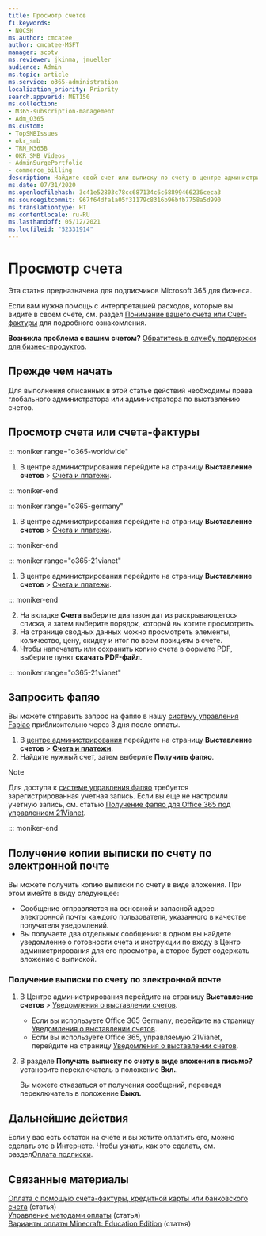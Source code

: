 ```yaml
---
title: Просмотр счетов
f1.keywords:
- NOCSH
ms.author: cmcatee
author: cmcatee-MSFT
manager: scotv
ms.reviewer: jkinma, jmueller
audience: Admin
ms.topic: article
ms.service: o365-administration
localization_priority: Priority
search.appverid: MET150
ms.collection:
- M365-subscription-management
- Adm_O365
ms.custom:
- TopSMBIssues
- okr_smb
- TRN_M365B
- OKR_SMB_Videos
- AdminSurgePortfolio
- commerce_billing
description: Найдите свой счет или выписку по счету в центре администрирования Microsoft 365. Вы также можете сохранить и распечатать копию счета.
ms.date: 07/31/2020
ms.openlocfilehash: 3c41e52803c78cc687134c6c68899466236ceca3
ms.sourcegitcommit: 967f64dfa1a05f31179c8316b96bfb7758a5d990
ms.translationtype: HT
ms.contentlocale: ru-RU
ms.lasthandoff: 05/12/2021
ms.locfileid: "52331914"
---
```

# <a name="view-your-bill-or-invoice"></a>Просмотр счета

Эта статья предназначена для подписчиков Microsoft 365 для бизнеса.
  
Если вам нужна помощь с интерпретацией расходов, которые вы видите в своем счете, см. раздел [Понимание вашего счета или Счет-фактуры](understand-your-invoice2.md) для подробного ознакомления.
  
**Возникла проблема с вашим счетом?** [Обратитесь в службу поддержки для бизнес-продуктов](../../business-video/get-help-support.md).

## <a name="before-you-begin"></a>Прежде чем начать

Для выполнения описанных в этой статье действий необходимы права глобального администратора или администратора по выставлению счетов.
  
## <a name="view-a-bill-or-invoice"></a>Просмотр счета или счета-фактуры

::: moniker range="o365-worldwide"

1. В центре администрирования перейдите на страницу **Выставление счетов** \> <a href="https://go.microsoft.com/fwlink/p/?linkid=2102895" target="_blank">Счета и платежи</a>.

::: moniker-end

::: moniker range="o365-germany"

1. В центре администрирования перейдите на страницу **Выставление счетов** \> <a href="https://go.microsoft.com/fwlink/p/?linkid=848040" target="_blank">Счета и платежи</a>.

::: moniker-end

::: moniker range="o365-21vianet"

1. В центре администрирования перейдите на страницу **Выставление счетов** \> <a href="https://go.microsoft.com/fwlink/p/?linkid=2127421" target="_blank">Счета и платежи</a>.

::: moniker-end

2. На вкладке **Счета** выберите диапазон дат из раскрывающегося списка, а затем выберите порядок, который вы хотите просмотреть.
3. На странице сводных данных можно просмотреть элементы, количество, цену, скидку и итог по всем позициям в счете.
4. Чтобы напечатать или сохранить копию счета в формате PDF, выберите пункт **скачать PDF-файл**.

::: moniker range="o365-21vianet"

## <a name="request-a-fapiao"></a>Запросить фапяо

Вы можете отправить запрос на фапяо в нашу [систему управления Fapiao](https://go.microsoft.com/fwlink/p/?linkid=837465) приблизительно через 3 дня после оплаты.

1. В <a href="https://go.microsoft.com/fwlink/p/?linkid=850627" target="_blank">центре администрирования</a> перейдите на страницу **Выставление счетов** > <a href="https://go.microsoft.com/fwlink/p/?linkid=2127421" target="_blank">**Счета и платежи**</a>.
2. Найдите нужный счет, затем выберите **Получить фапяо**.

> [!NOTE]
>
> Для доступа к [системе управления фапяо](https://go.microsoft.com/fwlink/p/?linkid=837465) требуется зарегистрированная учетная запись. Если вы еще не настроили учетную запись, см. статью [Получение фапяо для Office 365 под управлением 21Vianet](../../admin/services-in-china/apply-for-a-fapiao.md).

::: moniker-end

## <a name="receive-a-copy-of-your-billing-statement-in-email"></a>Получение копии выписки по счету по электронной почте

Вы можете получить копию выписки по счету в виде вложения. При этом имейте в виду следующее:

- Сообщение отправляется на основной и запасной адрес электронной почты каждого пользователя, указанного в качестве получателя уведомлений.
- Вы получаете два отдельных сообщения: в одном вы найдете уведомление о готовности счета и инструкции по входу в Центр администрирования для его просмотра, а второе будет содержать вложение с выпиской.

### <a name="to-receive-your-billing-statement-in-email"></a>Получение выписки по счету по электронной почте

1. В Центре администрирования перейдите на страницу **Выставление счетов** > <a href="https://go.microsoft.com/fwlink/p/?linkid=853212" target="_blank">Уведомления о выставлении счетов</a>.
    - Если вы используете Office 365 Germany, перейдите на страницу <a href="https://go.microsoft.com/fwlink/p/?linkid=853213" target="_blank">Уведомления о выставлении счетов</a>.
    - Если вы используете Office 365, управляемую 21Vianet, перейдите на страницу <a href="https://go.microsoft.com/fwlink/p/?linkid=853215" target="_blank">Уведомления о выставлении счетов</a>.
1. В разделе **Получать выписку по счету в виде вложения в письмо?** установите переключатель в положение **Вкл.**.

    Вы можете отказаться от получения сообщений, переведя переключатель в положение **Выкл.**

## <a name="next-steps"></a>Дальнейшие действия

Если у вас есть остаток на счете и вы хотите оплатить его, можно сделать это в Интернете. Чтобы узнать, как это сделать, см. раздел[Оплата подписки](pay-for-your-subscription.md).

## <a name="related-content"></a>Связанные материалы

[Оплата с помощью счета-фактуры, кредитной карты или банковского счета](pay-for-your-subscription.md) (статья) \
[Управление методами оплаты](manage-payment-methods.md) (статья) \
[Варианты оплаты Minecraft: Education Edition](/education/windows/school-get-minecraft) (статья)
